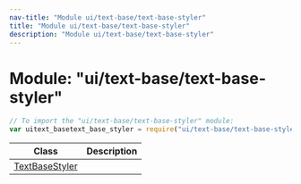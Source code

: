 ```yaml
---
nav-title: "Module ui/text-base/text-base-styler"
title: "Module ui/text-base/text-base-styler"
description: "Module ui/text-base/text-base-styler"
---
```

# Module: "ui/text-base/text-base-styler"

``` JavaScript
// To import the "ui/text-base/text-base-styler" module:
var uitext_basetext_base_styler = require("ui/text-base/text-base-styler");
```

Class | Description
------|------------
[TextBaseStyler](../../../ui/text-base/text-base-styler/TextBaseStyler.md) | 